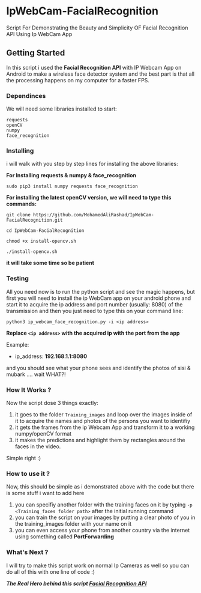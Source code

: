 # IpWebCam-FacialRecognition
Script For Demonstrating the Beauty and Simplicity OF Facial Recognition API Using Ip WebCam App

## Getting Started
In this script i used the **Facial Recognition API** with IP Webcam App on Android to make a wireless face detector system and the best part is that all the processing happens on my computer for a faster FPS.

### Dependinces
We will need some libraries installed to start:

````
requests
openCV
numpy
face_recognition
````
### Installing

i will walk with you step by step lines for installing the above libraries:

**For Installing requests & numpy & face_recognition**
```
sudo pip3 install numpy requests face_recognition
```
**For installing the latest openCV version, we will need to type this commands:**
```
git clone https://github.com/MohamedAliRashad/IpWebCam-FacialRecognition.git

cd IpWebCam-FacialRecognition

chmod +x install-opencv.sh

./install-opencv.sh

```
**it will take some time so be patient**

### Testing
All you need now is to run the python script and see the magic happens, but first you will need to install the ip WebCam app on your android phone and start it to acquire the ip address and port number (usually: 8080) of the transmission and then you just need to type this on your command line:

```
python3 ip_webcam_face_recognition.py -i <ip address>
```

**Replace `<ip address>` with the acquired ip with the port from the app**

Example:

- ip_address: **192.168.1.1:8080**

and you should see what your phone sees and identify the photos of sisi & mubark .... wait WHAT?!

### How It Works ?

Now the script dose 3 things exactly:

1. it goes to the folder `Training_images` and loop over the images inside of it to acquire the names and photos of the persons you want to identifiy
2. it gets the frames from the ip Webcam App and transform it to a working numpy/openCV format
3. it makes the predictions and highlight them by rectangles around the faces in the video.

Simple right :)

### How to use it ?

Now, this should be simple as i demonstrated above with the code but there is some stuff i want to add here

1. you can specifiy another folder with the training faces on it by typing `-p <Training_faces folder path>` after the initial running command
2. you can train the script on your images by putting a clear photo of you in the training_images folder with your name on it
3. you can even access your phone from another country via the internet using something called **PortForwarding** 

### What's Next ?
I will try to make this script work on normal Ip Cameras as well so you can do all of this with one line of code :)

***The Real Hero behind this script [Facial Recognition API](https://github.com/ageitgey/face_recognition)***
